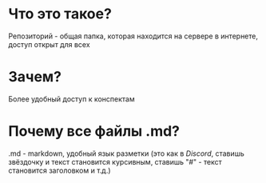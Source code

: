 # Что это такое?
Репозиторий - общая папка, которая находится на сервере в интернете, доступ открыт для всех
# Зачем?
Более удобный доступ к конспектам
# Почему все файлы .md?
.md - markdown, удобный язык разметки (это как в *Discord*, ставишь звёздочку и текст становится  курсивным, ставишь "\#" - текст становится заголовком и т.д.)

